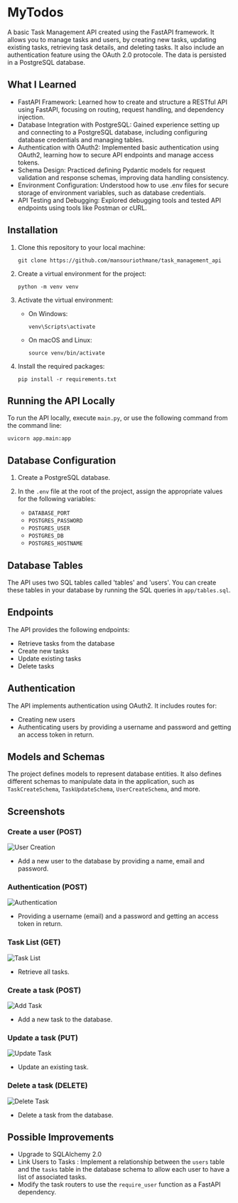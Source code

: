 # MyTodos

A basic Task Management API created using the FastAPI framework. It allows you to manage tasks and users, by creating new tasks, updating existing tasks, retrieving task details, and deleting tasks. It also include an authentication feature using the OAuth 2.0 protocole. The data is persisted in a PostgreSQL database.

## What I Learned

- FastAPI Framework: Learned how to create and structure a RESTful API using FastAPI, focusing on routing, request handling, and dependency injection.
- Database Integration with PostgreSQL: Gained experience setting up and connecting to a PostgreSQL database, including configuring database credentials and managing tables.
- Authentication with OAuth2: Implemented basic authentication using OAuth2, learning how to secure API endpoints and manage access tokens.
- Schema Design: Practiced defining Pydantic models for request validation and response schemas, improving data handling consistency.
- Environment Configuration: Understood how to use .env files for secure storage of environment variables, such as database credentials.
- API Testing and Debugging: Explored debugging tools and tested API endpoints using tools like Postman or cURL.

## Installation

1. Clone this repository to your local machine:

   ```
   git clone https://github.com/mansouriothmane/task_management_api
   ```

2. Create a virtual environment for the project:

   ```
   python -m venv venv
   ```

3. Activate the virtual environment:

   - On Windows:

     ```
     venv\Scripts\activate
     ```

   - On macOS and Linux:

     ```
     source venv/bin/activate
     ```

4. Install the required packages:

   ```
   pip install -r requirements.txt
   ```

## Running the API Locally

To run the API locally, execute `main.py`, or use the following command from the command line:

```
uvicorn app.main:app
```

## Database Configuration

1. Create a PostgreSQL database.

2. In the `.env` file at the root of the project, assign the appropriate values for the following variables:

   - `DATABASE_PORT`
   - `POSTGRES_PASSWORD`
   - `POSTGRES_USER`
   - `POSTGRES_DB`
   - `POSTGRES_HOSTNAME`

## Database Tables

The API uses two SQL tables called 'tables' and 'users'. You can create these tables in your database by running the SQL queries in `app/tables.sql`.

## Endpoints

The API provides the following endpoints:

- Retrieve tasks from the database
- Create new tasks
- Update existing tasks
- Delete tasks

## Authentication

The API implements authentication using OAuth2. It includes routes for:

- Creating new users
- Authenticating users by providing a username and password and getting an access token in return.

## Models and Schemas

The project defines models to represent database entities. It also defines different schemas to manipulate data in the application, such as `TaskCreateSchema`, `TaskUpdateSchema`, `UserCreateSchema`, and more.

## Screenshots

### Create a user (POST)

![User Creation](docs/screenshots/create_user.png)

- Add a new user to the database by providing a name, email and password.

### Authentication (POST)

![Authentication](docs/screenshots/authentication.png)

- Providing a username (email) and a password and getting an access token in return.

### Task List (GET)

![Task List](docs/screenshots/get_all_tasks.png)

- Retrieve all tasks.

### Create a task (POST)

![Add Task](docs/screenshots/create_task.png)

- Add a new task to the database.

### Update a task (PUT)

![Update Task](docs/screenshots/update_task.png)

- Update an existing task.

### Delete a task (DELETE)

![Delete Task](docs/screenshots/create_task.png)

- Delete a task from the database.

## Possible Improvements

- Upgrade to SQLAlchemy 2.0
- Link Users to Tasks : Implement a relationship between the `users` table and the `tasks` table in the database schema to allow each user to have a list of associated tasks.
- Modify the task routers to use the `require_user` function as a FastAPI dependency.
